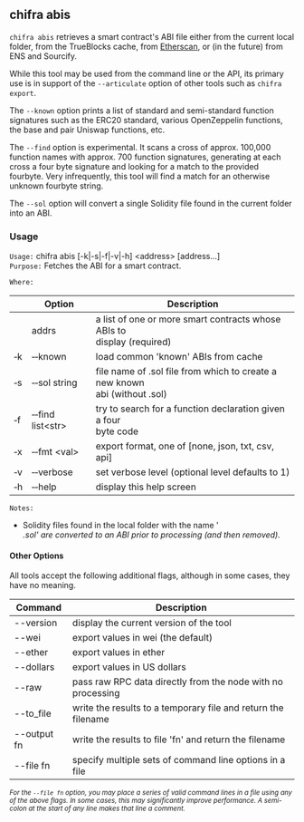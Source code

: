 ## chifra abis

`chifra abis` retrieves a smart contract's ABI file either from the current local folder, from the TrueBlocks cache, from [Etherscan](http://etherscan.io), or (in the future) from ENS and Sourcify.

While this tool may be used from the command line or the API, its primary use is in support of the `--articulate` option of other tools such as `chifra export`.

The `--known` option prints a list of standard and semi-standard function signatures such as the ERC20 standard, various OpenZeppelin functions, the base and pair Uniswap functions, etc.

The `--find` option is experimental. It scans a cross of approx. 100,000 function names with approx. 700 function signatures, generating at each cross a four byte signature and looking for a match to the provided fourbyte. Very infrequently, this tool will find a match for an otherwise unknown fourbyte string.

The `--sol` option will convert a single Solidity file found in the current folder into an ABI.

### Usage

`Usage:`    chifra abis [-k|-s|-f|-v|-h] &lt;address&gt; [address...]  
`Purpose:`  Fetches the ABI for a smart contract.

`Where:`

|          | Option                             | Description                                                                    |
| -------- | ---------------------------------- | ------------------------------------------------------------------------------ |
|          | addrs                              | a list of one or more smart contracts whose ABIs to<br/>display (required)     |
| &#8208;k | &#8208;&#8208;known                | load common 'known' ABIs from cache                                            |
| &#8208;s | &#8208;&#8208;sol string           | file name of .sol file from which to create a new known<br/>abi (without .sol) |
| &#8208;f | &#8208;&#8208;find list&lt;str&gt; | try to search for a function declaration given a four<br/>byte code            |
| &#8208;x | &#8208;&#8208;fmt &lt;val&gt;      | export format, one of [none, json, txt, csv, api]                              |
| &#8208;v | &#8208;&#8208;verbose              | set verbose level (optional level defaults to 1)                               |
| &#8208;h | &#8208;&#8208;help                 | display this help screen                                                       |

`Notes:`

- Solidity files found in the local folder with the name '<address>.sol' are converted to an ABI prior to processing (and then removed).

#### Other Options

All tools accept the following additional flags, although in some cases, they have no meaning.

| Command     | Description                                                   |
| ----------- | ------------------------------------------------------------- |
| --version   | display the current version of the tool                       |
| --wei       | export values in wei (the default)                            |
| --ether     | export values in ether                                        |
| --dollars   | export values in US dollars                                   |
| --raw       | pass raw RPC data directly from the node with no processing   |
| --to_file   | write the results to a temporary file and return the filename |
| --output fn | write the results to file 'fn' and return the filename        |
| --file fn   | specify multiple sets of command line options in a file       |

<small>*For the `--file fn` option, you may place a series of valid command lines in a file using any of the above flags. In some cases, this may significantly improve performance. A semi-colon at the start of any line makes that line a comment.*</small>
